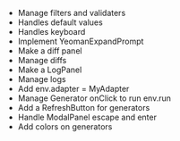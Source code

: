 
- Manage filters and validaters
- Handles default values
- Handles keyboard
- Implement YeomanExpandPrompt
- Make a diff panel
- Manage diffs
- Make a LogPanel
- Manage logs
- Add env.adapter = MyAdapter
- Manage Generator onClick to run env.run
- Add a RefreshButton for generators
- Handle ModalPanel escape and enter
- Add colors on generators
